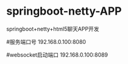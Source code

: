 # springboot-netty-APP
springboot+netty+html5聊天APP开发

#服务端口号
192.168.0.100:8080

#websocket启动端口
192.168.0.100:8089
